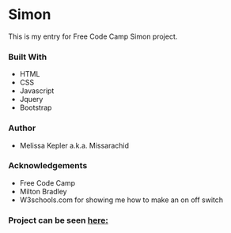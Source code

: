 # Simon
This is my entry for Free Code Camp Simon project.

### Built With
+  HTML  
+  CSS  
+  Javascript  
+  Jquery
+  Bootstrap  

### Author
+  Melissa Kepler a.k.a. Missarachid  

### Acknowledgements
+  Free Code Camp
+  Milton Bradley
+  W3schools.com for showing me how to make an on off switch

### Project can be seen [here:](https://missarachnid.github.io/fcc-simon/)
